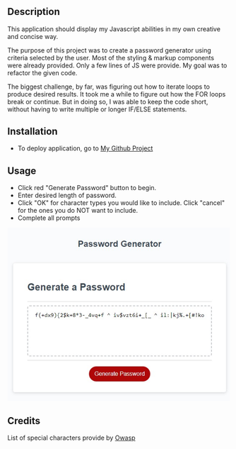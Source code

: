 # <random-password-generator>

## Description

This application should display my Javascript abilities in my own creative and concise way. 

The purpose of this project was to create a password generator using criteria selected by the user. Most of the styling & markup components were already provided. Only a few lines of JS were provide. My goal was to refactor the given code. 

The biggest challenge, by far, was figuring out how to iterate loops to produce desired results. It took me a while to figure out how the FOR loops break or continue. But in doing so, I was able to keep the code short, without having to write multiple or longer IF/ELSE statements. 


## Installation

 * To deploy application, go to [My Github Project](https://wiilki.github.io/random-password-generator/)

## Usage

 * Click red "Generate Password" button to begin.
 * Enter desired length of password.
 * Click "OK" for character types you would like to include. Click "cancel" for the ones you do NOT want to include.
 * Complete all prompts

![Finished Screenshot](assets/screenshot.jpg)

## Credits

List of special characters provide by [Owasp](https://owasp.org/www-community/password-special-characters)